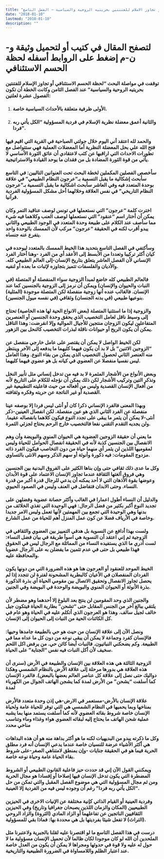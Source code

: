 ```yaml
---
title: "لحظة الحسم الاستئنافي، أو تجاوز الاسلام للفتنتين بحريتيه الروحية والسياسية – الفصل التاسع"
date: "2018-01-10"
lastmod: "2018-01-10"
description: ""
---
```

# **لتصفح المقال في كتيب أو لتحميل وثيقة و-ن-م إضغط على الروابط أسفله** **لحظة الحسم الاستئنافي**

### توقفت في مواصلة البحث “لحظة الحسم الاستئنافي أو تجاوز الإسلام للفتنتين بحريتيه الروحية والسياسية” عند الفصل الثامن وكانت الخطة أن تكون الفصول عشرة لعلتين:

1. ### الأولى ظرفية متعلقة بالأحداث السياسية خاصة.
2. ### والثانية أعمق معضلة نظرية الإسلام في فردية المسؤولية “الكل يأتي ربه فردا”.

### والحمد لله اعتقد أني اليوم خلال جولتي الصباحية في القرية التي اقيم فيها فتح الله علي بحل المعضلة النظرية أما المعضلات العملية فهي ستتواصل مع تطورات الاحداث التي اراقبها عن كثب لاعتقادي أن عائق الثورة الأساسي لا يأتي من قوة الثورة المضادة بل من فقدان ما يوحد القيادة والاستراتيجية.

### سأخصص الفصلين المكملين لخطة البحث تحت العنوانين التاليين: في التاسع سأبحث إشكالية ما يقبل التسمية بـ”عرجون النظام الطبيعي” في علاقة بوحدة المتعدد فيه وفي العاشر سأبحث اشكالية ما يقبل التسمية بـ”عرجون النظام التاريخي” في نفس العلاقة وخلالهما أحل مشكل المسؤولية الفردية قرآنيا.

### اخترت كلمة “عرجون” التي نستعملها في تونس لوصف عناقيد التمر وكان يمكن أن أختار اسم “عنقود” التي نستعملها لوصف العنب وكلاهما فيه شيء مما سأصف عند الكلام على طبيعة وحدة المتعدد في الوجود الطبيعي والثاني يبدو أقرب لكنه في الحقيقة “عرجون” مركب لأن الممسك بالوحدة واحد يتفرع عنه جنساه.

### وسأكتفي في الفصل التاسع بتحديد هذا الخيط الممسك بالمتعدد ليوحده في كيان أكثر تركيبا وتعددا من الأبسط إلى الأعقد أي من الفرد -وهنا أختار الفرد الإنساني لأن الفصل العاشر يتعلق بتاريخ الإنسان-إلى العالم الطبيعي كله. والأديان والفلسفات تتميز بتجاوزه لإثبات ما بعده أو لنفيه.

### فالعالم الطبيعي كله خاضع لمبدأ الزوجية سواء المنفصلة أو المتصلة (في النبات والحيوان والإنسان) ويمكن أن نرمز إلى الزوجية بالجنسين كما عند الإنسان. فالغالب عنده أنها زوجية منفصلة لكن المتصلة موجودة (المثلية) بنوعيها طبيعي (في بدنه الجنسان) وثقافي (في نفسه ميول الجنسين).

### والزوجية إذا ما استثنيا المتصلة (بعض الانواع الحية لها هذه الخاصية) تحتاج إلى وسيط ناقل لعامل التخصيب الذي يحقق وحدة الجنسين أو العنصرين المتفاعلين ليكون الزوجان منتجين للأجيال الموالية وإلا انقرضت: وهذا الناقل يمكن أن يكون الريح أو حيوانات ناقلة لبذرات التخصيب كالنحل بين الزهور.

### لكن الخيط الواصل لا يمكن أن يقتصر على عامل خارجي منفصل عن “الزوجين الاثنين” بل لا بد أن يكون فيهما كليهما ما يدفعه إلى الآخر وينتظر منه العنصر الثاني لحصول التخصيب الذي يمكن من بقاء النوع. وهذا العامل ليس نفسيا منفصلا عن العضوي في كيانه بل هو عضوي فيهما كليهما.

### وبعض الأنواع من الأشجار المثمرة لا بد فيه من تدخل إنساني مثل تأبير النخل وتذكر التين وتركيب الأشجار لكن ذلك يمكن أن نؤجله للكلام على التاريخ لأنه من أفعال الإنسان القصدية وليس من أفعاله من حيث فاعليته التطبيعية غير القصدية أو غير الناتجة عن حريته وفكره وثقافته.

### وبهذا المعنى فالفرد الإنساني ذكرا كان أو أنثى ليس فردا إلا بوصفه عينا منفصلة عن الفرد الثاني الذي هو عين منفصلة. لكن انفصال العينين-ذكر أنثى-لا يمكن أن يثمر ما يبقى على تجدد النوع فيكون كلاهما بانفصاله عقيما. ولن يجديه التقدم التقني نفعا فالتخصيب خارج الرحم يحتاج لجزئي الثمرة.

### ما يعني أن حقيقة الزوجين العضوية هي الحيوان المنوي والبويضة وأن وهم الانفصال بين الجنسين كذبة لأنه في الحقيقة انفصال الحوامل للحياة وليس لمقوميها اللذين لن يثمر أي منهما حياة من دون التخاصب فيكون الفرد ذاته مزدوج المقومات: فيه ذكورة وأنوثة أو سهم الذكر وسهم الانثى بالتساوي.

### وكل ما عدى ذلك ثقافي حتى وإن بناها الكثير على الفروق البدنية بين الجنسين وهي فروق ألغتها الثقافة عندما تجاوز الإنسان الاعتماد على قوة الأبدان وعوضها بقوة الأذهان التي لا أحد يمكنه أن يدعي للرجال قدرة أكبر من قدرة النساء. وحتى الابدان فتفاضل في العنف وليس في الصمود الحيوي.

### والدليل أن النساء أطول اعمارا في الغالب وأكثر حصانة عضوية وفضلهن على تجديد النوع أكبر بكثير من فضل الرجال: فهي الوحيدة التي تغذي الخلائف من بدنها وهي الوحيدة التي تجمع بين المهمتين لأنها تعمل وليس الامر جديدا وخاصة في الأرياف فضلا عن كون عمل المنزل أهم للحياة من عمل الشارع.

### ولست بهذا أدافع عن النسوية بل هدفي التمييز بين العضوي والثقافي في الزوجية ثم إني اعتقد أن النسوية هي اسوأ طريقة في بيان فضل النساء: لست أدري ما الذي يستفيده النساء من المماثلة مع الرجال ليس في الحقوق فهذا طبيعي بل حتى في عدم تثمين ما يفضلن به على الرجال عضويا والمحافظة عليه.

### الخيط الموحد للعنقود أو العرجون هنا هو هذه الضرورة التي من دونها يكون الفردان المنفصلان في الأعيان كالبطرية المشحونة لفترة لن تتجدد إذا لم يحصل تجاوز الانفصال وتحقيق الاتصال بين مقومي الحياة أي بذرة الذكورة بذرة الأنوثة أو الحيوان المنوي والبويضة والوحدة في البويضة وفي الجنين.

### والجنين الذي وحد المقومين لن ينتج بعد البلوغ إلا أحدهما وهو مضطر لأن يلتقي ببالغ آخر من الجنس المقابل حتى “تشحن” بطارية الحياة فيتكون جيل خالف لجيل سالف. وهذا هو العرجون الذي أتكلم عليه في الحياة وهو عام في كل الكائنات الحية من النبات إلى الحيوان إلى الإنسان.

### ونصل الآن إلى علاقة الإنسان من حيث هو حي بالطبيعة جامدها وحيها: فالإنسان كفرد وجماعة لا يمكن أن يبقى نوعه من دون كل ما عداه مما في الطبيعة. وكم يضحكني النباتيون. فالنبات أيضا كائن حي. من يرفض اكل اللحم سخيف لأن أكل النبات فيه نفس “الجناية” على الحياة.

### الزوجية الثالثة هي هذه العلاقة بين الإنسان والطبيعة في الأرض (سنرى أن هذه العلاقة هي بدورها مرحلة إلى علاقة الأرض بالنظام الشمسي وهكذا دواليك حتى نصل إلى علاقة كل عناصر العالم بعضها بالبعض). فالفرد الإنسان كما أسلفت “يشحن” من الأرض لمدة كما يشجن الهاتف الجوال من الكهرباء لمدة

### علاقة الإنسان بالأرض-مستعمر في الارض-هي إذن وحدة متعدد فالأرض بمناخها وبما يحميها في النظام الشمسي هي التي توفر للحياة عامة ولحياة الإنسان خاصة شروط بقائه العضوي لأنه كما أسلفت يستمد منها بما يشبه عملية شحن الهاتف ما يحتاج إليه لبقائه العضوي هواء وغذاء وماء وتناسب مناخي محدد

### وكل ما ذكرته يبدو من البديهيات لكنه ما هو أكثر بداهة منه هو أن هذه البداهات هي أكثر الأشياء عرضة للنسيان خاصة عندما يدعي الإنسان أنه فرد مطلق الحرية فيما هو في الحقيقة جنايات -وإن بمنطق لامتناهي الصغر-على شروط بقاء الحياة عامة وحياة نوعه خاصة.

### ويمكنني القول الآن إني قد حددت حيز فاعلية القانون الطبيعي أو الشروط المضطرة التي يكون تدخل الإنسان فيها إصلاحا أو إفسادا هو مجال الحرية ومن ثم مجال المسؤولية التي هي موضوع الفصل المقبل والتي تمكن من حل “الكل يأتي ربه فردا” رغم أن وجوده ليس فيه من الفردية إلا العينية.

### وفردية العينية أو القيام الذاتي كإنية مختلفة عن الإنيات الاخرى في الحيزين الطبيعيين (المكان والزمان اللذين يصبحان جغرافيا وتاريخ) وفي الحيزين الثقافيين الناتجين عن تفاعلهما أو الزاد المادي (الثروة) والزاد الروحي (التراث) لا تفعل شيئا بفرديتها بل هي محددة بها: فماذا بقي للمسؤولية.

### درست في هذا الفصل التاسع ما لو اقتصرنا عليه لقلنا بالجبرية ولاعتبرنا مثل الملحدين أن الله لو كان موجودا لكان ظالما لأن تحميل الإنسان مسؤولية ما لا حول له عليه ولا قوة في حدوثها ومجراها لا يمكن أن يكون من العدل خاصة عند اعتبار الظلم واللامساواة في الضرورة الطبيعية والتاريخية.

###